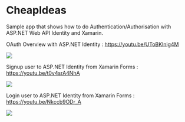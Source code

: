 # CheapIdeas
Sample app that shows how to do Authentication/Authorisation with ASP.NET Web API Identity and Xamarin.

OAuth Overview with ASP.NET Identity : https://youtu.be/UToBKlnig4M

<a href="https://youtu.be/UToBKlnig4M">
<img src="https://github.com/HoussemDellai/CheapIdeas/blob/master/oauth%20en.jpg?raw=true" />
</a>

</br>

Signup user to ASP.NET Identity from Xamarin Forms : https://youtu.be/t0v4srA4NhA

<a href="https://youtu.be/t0v4srA4NhA">
<img src="https://github.com/HoussemDellai/CheapIdeas/blob/master/signup.jpg?raw=true" />
</a>

</br>

Login user to ASP.NET Identity from Xamarin Forms : https://youtu.be/Nkccb9ODr_A

<a href="https://youtu.be/Nkccb9ODr_A">
<img src="https://github.com/HoussemDellai/CheapIdeas/blob/master/login.jpg?raw=true" />
</a>


